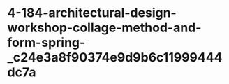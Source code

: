 # 4-184-architectural-design-workshop-collage-method-and-form-spring-_c24e3a8f90374e9d9b6c11999444dc7a
